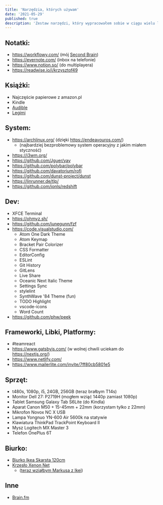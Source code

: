 ```yaml
---
title: 'Narzędzia, których używam'
date: '2021-05-29'
published: true
description: 'Zestaw narzędzi, który wypracowałem sobie w ciągu wielu lat testów.'
---
```


## Notatki:

- https://workflowy.com/ (mój [Second Brain](/second-brain/))
- https://evernote.com/ (inbox na telefonie)
- https://www.notion.so/ (do multiplayera)
- https://readwise.io/i/krzysztof49

## Książki:

- Najczęście papierowe z amazon.pl
- Kindle
- [Audible](https://audible.com)
- [Legimi](https://www.legimi.pl/kod/JSNUK/)

## System:

- https://archlinux.org/ (dzięki https://endeavouros.com/)
  - (najbardziej bezproblemowy system operacyjny z jakim miałem styczność)
- https://i3wm.org/
- https://github.com/Jguer/yay
- https://github.com/polybar/polybar
- https://github.com/davatorium/rofi
- https://github.com/dunst-project/dunst
- https://linrunner.de/tlp/
- https://github.com/jonls/redshift

## Dev:

- XFCE Terminal
- https://ohmyz.sh/
- https://github.com/junegunn/fzf
- https://code.visualstudio.com/
  - Atom One Dark Theme
  - Atom Keymap
  - Bracket Pair Colorizer
  - CSS Formatter
  - EditorConfig
  - ESLint
  - Git History
  - GitLens
  - Live Share
  - Oceanic Next Italic Theme
  - Settings Sync
  - stylelint
  - SynthWave '84 Theme (fun)
  - TODO Highlight
  - vscode-icons
  - Word Count
- https://github.com/phw/peek

## Frameworki, Libki, Platformy:

- \#teamreact
- https://www.gatsbyjs.com/ (w wolnej chwili uciekam do https://nextjs.org/)
- https://www.netlify.com/
- https://www.mailerlite.com/invite/7ff80cb5801e5

## Sprzęt:

- t480s, 1080p, i5, 24GB, 256GB (teraz brałbym T14s)
- Monitor Dell 27: P2719H (mogłem wziąć 1440p zamiast 1080p)
- Tablet Samsung Galaxy Tab S6Lite (do Kindla)
- Aparat Canon M50 + 15-45mm + 22mm (korzystam tylko z 22mm)
- Mikrofon Novox NC X USB
- Lampa Yongnuo YN-600 Air 5600k na statywie
- Klawiatura ThinkPad TrackPoint Keyboard II
- Mysz Logitech MX Master 3
- Telefon OnePlus 6T

## Biurko:

- [Biurko Ikea Skarsta 120cm](https://www.ikea.com/pl/pl/p/skarsta-biurko-z-regulacja-wysokosci-bialy-s59324818/)
- [Krzesło Xenon Net](https://www.profim.pl/produkty/kolekcja/xenon-net/model-obrotowy)
  - ([teraz wziąłbym Markusa z Ikei](https://www.ikea.com/pl/pl/p/markus-krzeslo-biurowe-vissle-ciemnoszary-70261150))

## Inne

- [Brain.fm](https://my.brain.fm/?promotionCode=promo_1KC6DhDxyvLufNfyZ264p2Za&name=Your%20First%20Month%20of%20Brain.fm%20Pro%20for%20$1&displayCost=1.00&description=You%27ve%20been%20referred!%20Get%201%20Month%20of%20Brain.fm%20Pro%20for%20$1&targetPlan=Monthly)
